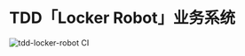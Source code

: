 # TDD「Locker Robot」业务系统
![tdd-locker-robot CI](https://github.com/xuwen9527/tdd-locker-robot/workflows/tdd-locker-robot%20CI/badge.svg)
